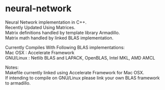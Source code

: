 # neural-network
Neural Network implementation in C++.<br />
Recently Updated Using Matrices.<br />
Matrix definitions handled by template library Armadillo.<br />
Matrix math handled by linked BLAS implementation.<br />

Currently Compiles With Following BLAS implementations:<br />
Mac OSX   : Accelerate Framework<br />
GNU/Linux : Netlib BLAS and LAPACK, OpenBLAS, Intel MKL, AMD AMCL<br />

Notes:<br />
Makefile currently linked using Accelerate Framework for Mac OSX.<br />
If intending to compile on GNU/Linux please link your own BLAS framework to armadillo.<br />
